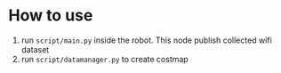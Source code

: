 # How to use
1. run `script/main.py` inside the robot. This node publish collected wifi dataset
2. run `script/datamanager.py` to create costmap
